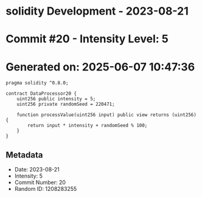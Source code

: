 ﻿# solidity Development - 2023-08-21
# Commit #20 - Intensity Level: 5
# Generated on: 2025-06-07 10:47:36
```solidity
pragma solidity ^0.8.0;

contract DataProcessor20 {
    uint256 public intensity = 5;
    uint256 private randomSeed = 220471;

    function processValue(uint256 input) public view returns (uint256) {
        return input * intensity + randomSeed % 100;
    }
}
```
## Metadata
- Date: 2023-08-21
- Intensity: 5
- Commit Number: 20
- Random ID: 1208283255
